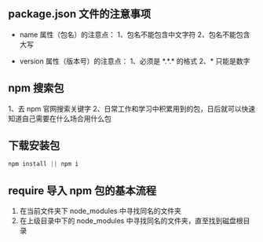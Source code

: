 ## package.json 文件的注意事项
- name 属性（包名）的注意点：
1、包名不能包含中文字符
2、包名不能包含大写

- version 属性（版本号）的注意点：
1、必须是 \*.\*.\* 的格式
2、* 只能是数字

## npm 搜索包
1、去 npm 官网搜索关键字
2、日常工作和学习中积累用到的包，日后就可以快速知道自己需要在什么场合用什么包

## 下载安装包
```javascript
npm install || npm i
```

## require 导入 npm 包的基本流程
1. 在当前文件夹下 node_modules 中寻找同名的文件夹
2. 在上级目录中下的 node_modules 中寻找同名的文件夹，直至找到磁盘根目录